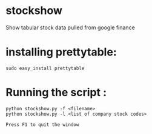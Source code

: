 # stockshow
Show tabular stock data pulled from google finance

# installing prettytable:
    sudo easy_install prettytable

# Running the script :
    python stockshow.py -f <filename>
    python stockshow.py -l <list of company stock codes>

    Press F1 to quit the window
